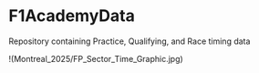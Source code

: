 # F1AcademyData
Repository containing Practice, Qualifying, and Race timing data

!(Montreal_2025/FP_Sector_Time_Graphic.jpg)
